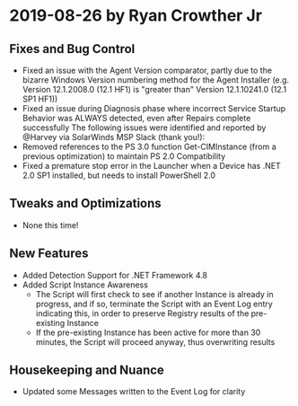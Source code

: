 # 2019-08-26 by Ryan Crowther Jr

## Fixes and Bug Control
* Fixed an issue with the Agent Version comparator, partly due to the bizarre Windows Version numbering method for the Agent Installer (e.g. Version 12.1.2008.0 (12.1 HF1) is "greater than" Version 12.1.10241.0 (12.1 SP1 HF1))
* Fixed an issue during Diagnosis phase where incorrect Service Startup Behavior was ALWAYS detected, even after Repairs complete successfully
The following issues were identified and reported by @Harvey via SolarWinds MSP Slack (thank you!):
* Removed references to the PS 3.0 function Get-CIMInstance (from a previous optimization) to maintain PS 2.0 Compatibility
* Fixed a premature stop error in the Launcher when a Device has .NET 2.0 SP1 installed, but needs to install PowerShell 2.0

## Tweaks and Optimizations

* None this time!

## New Features

* Added Detection Support for .NET Framework 4.8
* Added Script Instance Awareness
    * The Script will first check to see if another Instance is already in progress, and if so, terminate the Script with an Event Log entry indicating this, in order to preserve Registry results of the pre-existing Instance
    * If the pre-existing Instance has been active for more than 30 minutes, the Script will proceed anyway, thus overwriting results

## Housekeeping and Nuance

* Updated some Messages written to the Event Log for clarity
